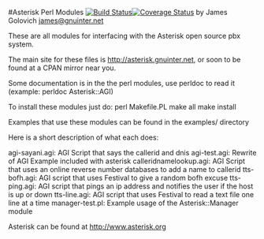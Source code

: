 #Asterisk Perl Modules [![Build Status](https://travis-ci.org/asterisk-perl/asterisk-perl.svg?branch=master)](https://travis-ci.org/asterisk-perl/asterisk-perl)[![Coverage Status](https://coveralls.io/repos/github/asterisk-perl/asterisk-perl/badge.svg?branch=master)](https://coveralls.io/github/asterisk-perl/asterisk-perl?branch=master)
by James Golovich <james@gnuinter.net>


These are all modules for interfacing with the Asterisk open source pbx
system.

The main site for these files is http://asterisk.gnuinter.net, or soon
to be found at a CPAN mirror near you.

Some documentation is in the the perl modules, use perldoc to read it
(example: perldoc Asterisk::AGI)

To install these modules just do:
	perl Makefile.PL
	make all
	make install

Examples that use these modules can be found in the examples/ directory

Here is a short description of what each does:

agi-sayani.agi: AGI Script that says the callerid and dnis
agi-test.agi: Rewrite of AGI Example included with asterisk
calleridnamelookup.agi: AGI Script that uses an online reverse number databases to add a name to callerid
tts-bofh.agi: AGI script that uses Festival to give a random bofh excuse
tts-ping.agi: AGI script that pings an ip address and notifies the user if the host is up or down
tts-line.agi: AGI script that uses Festival to read a text file one line at a time
manager-test.pl: Example usage of the Asterisk::Manager module

Asterisk can be found at http://www.asterisk.org
